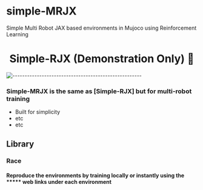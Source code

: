 # simple-MRJX

Simple Multi Robot JAX based environments in Mujoco using Reinforcement Learning

<div align="center">

# Simple-RJX (Demonstration Only) :rocket:

</div>

![-----------------------------------------------------](https://raw.githubusercontent.com/andreasbm/readme/master/assets/lines/aqua.png)


### Simple-MRJX is the same as [Simple-RJX] but for multi-robot training

+ Built for simplicity
+ etc
+ etc

## Library

### Race


#### Reproduce the environments by training locally or instantly using the ***** web links under each environment
